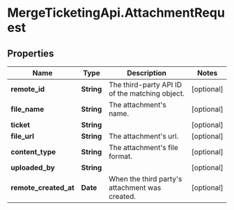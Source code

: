 # MergeTicketingApi.AttachmentRequest

## Properties

Name | Type | Description | Notes
------------ | ------------- | ------------- | -------------
**remote_id** | **String** | The third-party API ID of the matching object. | [optional] 
**file_name** | **String** | The attachment&#39;s name. | [optional] 
**ticket** | **String** |  | [optional] 
**file_url** | **String** | The attachment&#39;s url. | [optional] 
**content_type** | **String** | The attachment&#39;s file format. | [optional] 
**uploaded_by** | **String** |  | [optional] 
**remote_created_at** | **Date** | When the third party&#39;s attachment was created. | [optional] 


